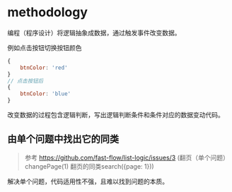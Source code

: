 # methodology

编程（程序设计）将逻辑抽象成数据，通过触发事件改变数据。

例如点击按钮切换按钮颜色

```js
{
    btnColor: 'red'
}
// 点击按钮后
{
    btnColor: 'blue'
}
```

改变数据的过程包含逻辑判断，写出逻辑判断条件和条件对应的数据变动代码。


## 由单个问题中找出它的同类

> 参考 https://github.com/fast-flow/list-logic/issues/3  (翻页（单个问题） changePage(1)  翻页的同类search({page: 1}))

解决单个问题，代码适用性不强，且难以找到问题的本质。
